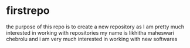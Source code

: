 # firstrepo
the purpose of this repo is to create a new repository as I am pretty much interested in working with repositories
my name is likhitha maheswari chebrolu and i am very much interested in working with new softwares

